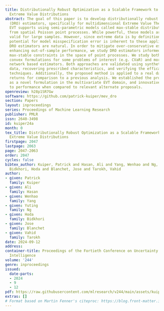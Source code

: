 ```yaml
---
title: Distributionally Robust Optimization as a Scalable Framework to Characterize
  Extreme Value Distributions
abstract: The goal of this paper is to develop distributionally robust optimization
  (DRO) estimators, specifically for multidimensional Extreme Value Theory (EVT) statistics.
  EVT supports using semi-parametric models called max-stable distributions built
  from spatial Poisson point processes. While powerful, these models are only asymptotically
  valid for large samples. However, since extreme data is by definition scarce, the
  potential for model misspecification error is inherent to these applications, thus
  DRO estimators are natural. In order to mitigate over-conservative estimates while
  enhancing out-of-sample performance, we study DRO estimators informed by semi-parametric
  max-stable constraints in the space of point processes. We study both tractable
  convex formulations for some problems of interest (e.g. CVaR) and more general neural
  network based estimators. Both approaches are validated using synthetically generated
  data, recovering prescribed characteristics, and verifying the efficacy of the proposed
  techniques. Additionally, the proposed method is applied to a real data set of financial
  returns for comparison to a previous analysis. We established the proposed model
  as a novel formulation in the multivariate EVT domain, and innovative with respect
  to performance when compared to relevant alternate proposals.
openreview: h28p1SR7Gw
software: https://github.com/patrick-kuiper/mev_dro
section: Papers
layout: inproceedings
series: Proceedings of Machine Learning Research
publisher: PMLR
issn: 2640-3498
id: kuiper24a
month: 0
tex_title: Distributionally Robust Optimization as a Scalable Framework to Characterize
  Extreme Value Distributions
firstpage: 2047
lastpage: 2063
page: 2047-2063
order: 2047
cycles: false
bibtex_author: Kuiper, Patrick and Hasan, Ali and Yang, Wenhao and Ng, Yuting and
  Bidkhori, Hoda and Blanchet, Jose and Tarokh, Vahid
author:
- given: Patrick
  family: Kuiper
- given: Ali
  family: Hasan
- given: Wenhao
  family: Yang
- given: Yuting
  family: Ng
- given: Hoda
  family: Bidkhori
- given: Jose
  family: Blanchet
- given: Vahid
  family: Tarokh
date: 2024-09-12
address:
container-title: Proceedings of the Fortieth Conference on Uncertainty in Artificial
  Intelligence
volume: '244'
genre: inproceedings
issued:
  date-parts:
  - 2024
  - 9
  - 12
pdf: https://raw.githubusercontent.com/mlresearch/v244/main/assets/kuiper24a/kuiper24a.pdf
extras: []
# Format based on Martin Fenner's citeproc: https://blog.front-matter.io/posts/citeproc-yaml-for-bibliographies/
---
```

